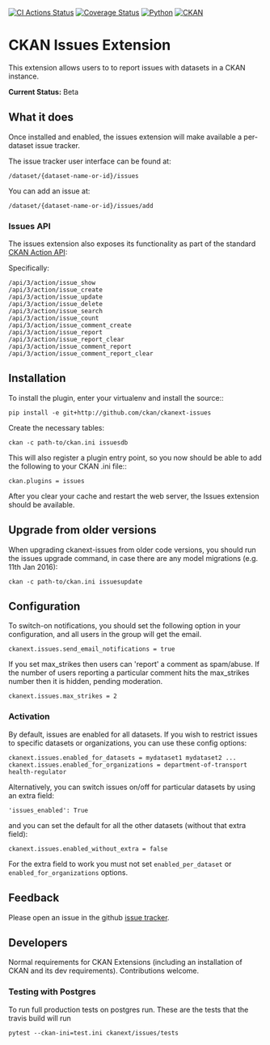 [![CI Actions Status](https://github.com/keitaroinc/ckanext-issues/workflows/CI/badge.svg)](https://coveralls.io/github/keitaroinc/ckanext-issues) [![Coverage Status](https://coveralls.io/repos/github/keitaroinc/ckanext-issues/badge.svg)](https://coveralls.io/github/keitaroinc/ckanext-issues) [![Python](https://img.shields.io/badge/python-3.8-blue)](https://www.python.org) [![CKAN](https://img.shields.io/badge/ckan-2.9-red)](https://www.ckan.org)
# CKAN Issues Extension

This extension allows users to to report issues with datasets in a CKAN
instance.

**Current Status:** Beta

## What it does

Once installed and enabled, the issues extension will make available a per-
dataset issue tracker.

The issue tracker user interface can be found at:

    /dataset/{dataset-name-or-id}/issues

You can add an issue at:

    /dataset/{dataset-name-or-id}/issues/add

### Issues API

The issues extension also exposes its functionality as part of the standard [CKAN Action API][api]:

[api]: http://docs.ckan.org/en/latest/api/index.html

Specifically:

    /api/3/action/issue_show
    /api/3/action/issue_create
    /api/3/action/issue_update
    /api/3/action/issue_delete
    /api/3/action/issue_search
    /api/3/action/issue_count
    /api/3/action/issue_comment_create
    /api/3/action/issue_report
    /api/3/action/issue_report_clear
    /api/3/action/issue_comment_report
    /api/3/action/issue_comment_report_clear

## Installation

To install the plugin, enter your virtualenv and install the source::

    pip install -e git+http://github.com/ckan/ckanext-issues

Create the necessary tables:

    ckan -c path-to/ckan.ini issuesdb

This will also register a plugin entry point, so you now should be
able to add the following to your CKAN .ini file::

    ckan.plugins = issues

After you clear your cache and restart the web server, the Issues extension
should be available.

## Upgrade from older versions

When upgrading ckanext-issues from older code versions, you should run the issues upgrade command, in case there are any model migrations (e.g. 11th Jan 2016):

    ckan -c path-to/ckan.ini issuesupdate

## Configuration

To switch-on notifications, you should set the following option in your
configuration, and all users in the group will get the email.

    ckanext.issues.send_email_notifications = true

If you set max_strikes then users can 'report' a comment as spam/abuse. If the number of users reporting a particular comment hits the max_strikes number then it is hidden, pending moderation.

    ckanext.issues.max_strikes = 2

### Activation

By default, issues are enabled for all datasets. If you wish to restrict
issues to specific datasets or organizations, you can use these config options:
    
    ckanext.issues.enabled_for_datasets = mydataset1 mydataset2 ...
    ckanext.issues.enabled_for_organizations = department-of-transport health-regulator

Alternatively, you can switch issues on/off for particular datasets by using an extra field:

    'issues_enabled': True

and you can set the default for all the other datasets (without that extra field):

    ckanext.issues.enabled_without_extra = false

For the extra field to work you must not set `enabled_per_dataset` or `enabled_for_organizations` options.

## Feedback

Please open an issue in the github [issue tracker][issues].

[issues]: https://github.com/ckan/ckanext-issues

## Developers

Normal requirements for CKAN Extensions (including an installation of CKAN and
its dev requirements). Contributions welcome.

### Testing with Postgres
To run full production tests on postgres run. These are the tests that the travis build will run

    pytest --ckan-ini=test.ini ckanext/issues/tests
    
